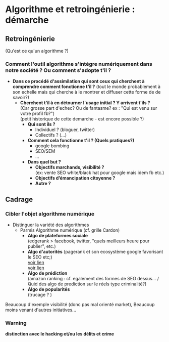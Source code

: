 # Algorithme et retroingénierie : démarche
## Retroingénierie

(Qu'est ce qu'un algorithme ?)

### Comment l'outil algorithme s'intègre numériquement dans notre société ? Ou comment s'adopte t'il ?
- **Dans ce procédé d'assimilation qui sont ceux qui cherchent à comprendre comment fonctionne t'il ?**
(tout le monde probablement à son echelle mais qui cherche à le montrer et diffuser cette forme de de savoir?)
  - **Cherchent t'il à en détourner l'usage initial ? Y arrivent t'ils ?**  
  (Car grosse part d'echec? Ou de fantasme? ex : "Qui est venu sur votre profil fb?")  
  (petit historique de cette demarche - est encore possible ?)
    - **Qui sont ils ?** 
      - Individuel ? (bloguer, twitter)
      - Collectifs ? (...)
    - **Comment cela fonctionne t'il ? (Quels pratiques?)**
      - google bombing
      - SEO/SEM
      - ...
    - **Dans quel but ?**
        - **Objectifs marchands, visibilité ?**  
          (ex: vente SEO white/black hat pour google mais idem fb etc.)
        - **Objectifs d’émancipation citoyenne ?**
        - **Autre ?**

  
## Cadrage
### Cibler l'objet algorithme numérique
- Distinguer la variété des algorithmes
    - Parmis Algorithme numérique (cf. grille Cardon)
        - **Algo de plateformes sociale**  
          (edgerank > facebook, twitter, "quels meilleurs heure pour publier", etc.)
        - **Algo d'autorités** (pagerank et son ecosystème google favorisant le SEO etc;)  
          [voir lien](http://blog.ramenos.net/referencement/les-charlatans-du-seo-pourquoi-je-les-deteste)  
          [voir lien](http://www.bortzmeyer.org/seo-principes.html)
        - **Algo de prédiction**  
          (amazon ranking : cf. egalement des formes de SEO dessus... / Quid des algo de prediction sur le réels type criminalité?)
        - **Algo de popularités**  
          (trucage ? )


Beaucoup d'exemple visibilité (donc pas mal orienté market),
Beaucoup moins venant d'autres initiatives...

### Warning 
**distinction avec le hacking et/ou les délits  et crime**
